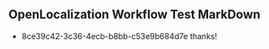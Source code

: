 ## OpenLocalization Workflow Test MarkDown
* 8ce39c42-3c36-4ecb-b8bb-c53e9b684d7e 
thanks!<!--HONumber=Mar16_HO2-->
